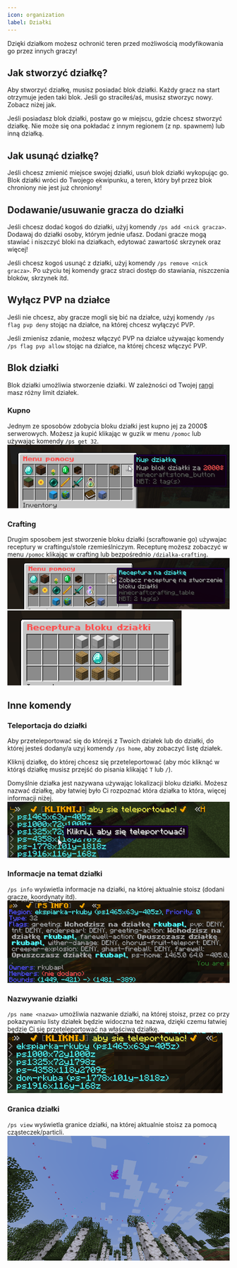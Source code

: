 ```yaml
---
icon: organization
label: Działki
---
```

Dzięki działkom możesz ochronić teren przed możliwością modyfikowania go przez 
innych graczy!

## Jak stworzyć działkę?
Aby stworzyć działkę, musisz posiadać blok działki. Każdy gracz na start otrzymuje
jeden taki blok. Jeśli go straciłeś/aś, musisz stworzyc nowy. Zobacz niżej jak.

Jeśli posiadasz blok działki, postaw go w miejscu, gdzie chcesz stworzyć działkę.
Nie może się ona pokładać z innym regionem (z np. spawnem) lub inną działką.

## Jak usunąć działkę?
Jeśli chcesz zmienić miejsce swojej działki, usuń blok działki wykopując go. Blok
działki wróci do Twojego ekwipunku, a teren, który był przez blok chroniony nie jest 
już chroniony!

## Dodawanie/usuwanie gracza do działki
Jeśli chcesz dodać kogoś do działki, użyj komendy `/ps add <nick gracza>`. Dodawaj
do działki osoby, którym jednie ufasz. Dodani gracze mogą stawiać i niszczyć bloki
na działkach, edytować zawartość skrzynek oraz więcej!

Jeśli chcesz kogoś usunąć z działki, użyj komendy `/ps remove <nick gracza>`. Po
użyciu tej komendy gracz straci dostęp do stawiania, niszczenia bloków, skrzynek itd.

## Wyłącz PVP na działce
Jeśli nie chcesz, aby gracze mogli się bić na działce, użyj komendy
`/ps flag pvp deny` stojąc na działce, na której chcesz wyłączyć PVP.

Jeśli zmienisz zdanie, możesz włączyć PVP na działce używając komendy
`/ps flag pvp allow` stojąc na działce, na której chcesz włączyć PVP.
## Blok działki
Blok działki umożliwia stworzenie działki. W zależności od Twojej
[rangi](/ogolne/rangi) masz różny limit działek.
### Kupno
Jednym ze sposobów zdobycia bloku działki jest kupno jej za 2000$ serwerowych.
Możesz ja kupić klikając w guzik w menu `/pomoc` lub używając komendy `/ps get 32`.
![](../static/images/javaw_81GBkdb7uN.png)
### Crafting
Drugim sposobem jest stworzenie bloku działki (scraftowanie go) używajac receptury w 
craftingu/stole rzemieślniczym.
Recepturę możesz zobaczyć w menu `/pomoc` klikając w crafting lub bezpośrednio
`/dzialka-crafting`.
![](../static/images/javaw_BfEfLSvYsg.png)
![](../static/images/FOwWjUdAi4.png)
## Inne komendy
### Teleportacja do działki
Aby przeteleportować się do którejś z Twoich działek lub do działki, do której jesteś
dodany/a uzyj komendy `/ps home`, aby zobaczyć listę działek.

Kliknij działkę, do której
chcesz się przeteleportować (aby móc kliknąć w którąś działkę musisz przejść do pisania
klikająć `T` lub `/`).

Domyślnie działka jest nazywana używając lokalizacji bloku działki. Możesz nazwać
działkę, aby łatwiej było Ci rozpoznać która działka to która, więcej informacji niżej.
![](../static/images/javaw_ELJum7rgBm.png)
### Informacje na temat działki
`/ps info` wyświetla informacje na działki, na której aktualnie stoisz 
(dodani gracze, koordynaty itd).
![](../static/images/javaw_dWgw0vWpFi.png)
### Nazwywanie działki
`/ps name <nazwa>` umożliwia nazwanie działki, na której stoisz,
przez co przy pokazywaniu
listy działek będzie widoczna też nazwa, dzięki czemu łatwiej będzie Ci się
przeteleportować na właściwą działkę.
![](../static/images/javaw_3B1rHjQ24b.png)
### Granica działki
`/ps view` wyświetla granice działki, na której aktualnie stoisz za pomocą
cząsteczek/particli.
![](../static/images/javaw_lvovMH0nNP.png)
